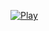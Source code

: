[![Play](https://img.shields.io/badge/Play-Now-green?&style=flat)](https://colab.research.google.com/github/brandon57l/MoeChat-Live2D/blob/main/colab.ipynb)
